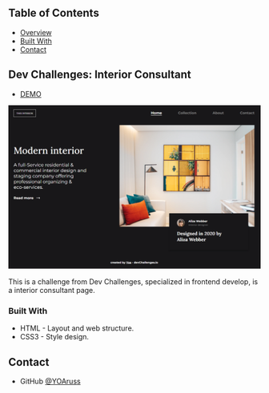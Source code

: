 <!-- TABLE OF CONTENTS -->


## Table of Contents


- [Overview](#overview)
- [Built With](#built-with)
- [Contact](#contact)


<!-- OVERVIEW -->


## Dev Challenges: Interior Consultant 


- [DEMO](https://devchallenge-interior-consultant-page.netlify.app/)


![screenshot](https://github.com/YOArus/devChallenges/blob/1abc40acf00b7819df774014fb50de2633482345/interior-consultant/img/dev-interior-page.png)


This is a challenge from Dev Challenges, specialized in frontend develop, is a interior consultant page.


### Built With

- HTML - Layout and web structure.
- CSS3 - Style design.


## Contact

- GitHub [@YOAruss](https://{github.com/YOAruss})
